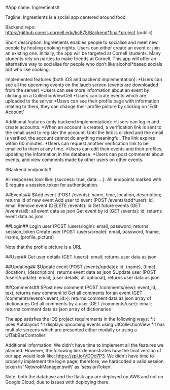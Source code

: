 #App name: Ingreetients#

Tagline: Ingreetients is a social app centered around food.

Backend repo: https://github.coecis.cornell.edu/kc875/Backend*final*project (public)

Short description: Ingreetients enables people to socialise and meet new people by hosting cooking nights. Users can either create an event or join an existing one. Initially, the app will be targeted at Cornell students. Many students rely on parties to make friends at Cornell. This app will offer an alternative way to socialise for people who don’t like alcohol*based socials but who like cooking.

Implemented features (both iOS and backend implementation):
*Users can see all the upcoming events on the lauch screen (events are downloaded from the server)
*Users can see more information about an event by clicking on a CollectionViewCell
*Users can crate events which are uploaded to the server
*Users can see their profile page with information relating to them, they can change their profile picture by clicking on 'Edit Account'

Additional features (only backend implementation):
*Users can log in and create accounts.
*When an account is created, a verification link is sent to the email used to register the account. Until the link is clicked and the email is verified, the account cannot do anything meaningful. The link expires within 60 minutes.
*Users can request another verification link to be emailed to them at any time.
*Users can edit their events and their profiles, updating the information in the database.
*Users can post comments about events, and view comments made by other users on other events.

#Backend endpoints#

All responses look like: {success: true, data: ...}.
All endpoints marked with $ require a session_token for authentication.

##Events##
$Add event (POST /events): name, time, location, description; returns id of new event
Add user to event (POST /events/add*user): id, email
Remove event (DELETE /events): id
Get future events (GET /events/all): all event data as json
Get event by id (GET /events): id; returns event data as json

##Login##
Login user (POST /users/login): email, password; returns session_token
Create user (POST /users/create): email, password, fname, lname, (profile_picture)

Note that the profile picture is a URL.

##User##
Get user details (GET /users): email; returns user data as json

##Updating##
$Update event (POST /events/update): id, (name), (time), (location), (description); returns event data as json
$Update user (POST /users/update): email, [user details, all optional]; returns user data as json

##Comments##
$Post new comment (POST /comments/new): event_id, text, returns new comment id
Get all comments for an event (GET /comments/event/<event_id>): returns comment data as json array of dictionaries
Get all comments by a user (GET /comments/user): email; returns comment data as json array of dictionaries


The app satisfies the iOS project requirements in the following ways:
*it uses Autolayout
*it displays upcoming events using UICollectionView
*it has multiple screens which are presented either modally or using a UITabBarController

Additional information: We didn't have time to implement all the features we planned. However, the following link demonstrates how the final version of our app would look like: https://zpl.io/VDOd7P3. We didn't have time to properly implement the login page, therefore, we hardcoded a valid session token in 'NetwrokManager.swift' as 'sessionToken'.

Note: both the database and the flask app are deployed on AWS and not on Google Cloud, due to issues with deploying there.
